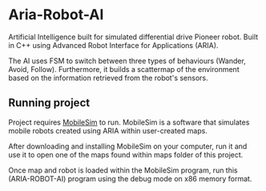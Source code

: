 # Aria-Robot-AI
<p>Artificial Intelligence built for simulated differential drive Pioneer robot. Built in C++ using Advanced Robot Interface for Applications (ARIA).</p>
<p>The AI uses FSM to switch between three types of behaviours (Wander, Avoid, Follow). Furthermore, it builds a scattermap of the environment based on the information retrieved from the robot's sensors.

<h2>Running project</h2>
<p>Project requires <a href="https://github.com/srmq/MobileSim">MobileSim</a> to run. MobileSim is a software that simulates mobile robots created using ARIA within user-created maps.</p>
<p>After downloading and installing MobileSim on your computer, run it and use it to open one of the maps found within maps folder of this project.</p>
<p>Once map and robot is loaded within the MobileSim program, run this (ARIA-ROBOT-AI) program using the debug mode on x86 memory format.
